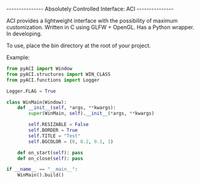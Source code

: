 --------------- Absolutely Controlled Interface: ACI ---------------

ACI provides a lightweight interface with the possibility of maximum customization. Written in C using GLFW + OpenGL. Has a Python wrapper. In developing.

To use, place the bin directory at the root of your project.

Example:

```python
from pyACI import Window
from pyACI.structures import WIN_CLASS
from pyACI.functions import Logger

Logger.FLAG = True

class WinMain(Window):
	def __init__(self, *args, **kwargs):
		super(WinMain, self).__init__(*args, **kwargs)

		self.RESIZABLE = False
		self.BORDER = True
		self.TITLE = "Test"
		self.BGCOLOR = (0, 0.2, 0.1, 1)

	def on_start(self): pass
	def on_close(self): pass

if __name__ == "__main__":
	WinMain().build()
```
